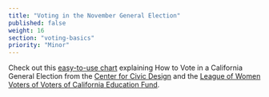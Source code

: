 ```yaml
---
title: "Voting in the November General Election"
published: false
weight: 16
section: "voting-basics"
priority: "Minor"
---
```


Check out this [easy-to-use chart](https://drive.google.com/file/d/180MYhsO3Dpf-WkNqSx2axNL8kNgdpGVk/view?usp=sharing) explaining How to Vote in a California General Election from the [Center for Civic Design](http://civicdesign.org/) and the [League of Women Voters of Voters of California Education Fund](https://cavotes.org/). 
 
